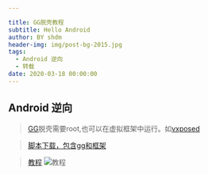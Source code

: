 ```yaml
---

title: GG脱壳教程
subtitle: Hello Android
author: BY shdm
header-img: img/post-bg-2015.jpg
tags:
  - Android 逆向
  - 转载
date: 2020-03-18 00:00:00
---
```


## Android 逆向

> [GG](https://gameguardian.net/download)脱壳需要root,也可以在虚拟框架中运行。如[vxposed]( https://vxposed.com/)

> [脚本下载，包含gg和框架](https://www.lanzous.com/iadi1vi)

> [教程](https://www.lanzous.com/iadoauh)
> ![教程](https://raw.githubusercontent.com/gsyx666/picture/master/picture/GG.gif)

